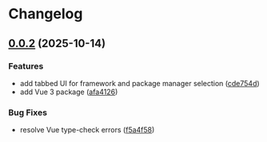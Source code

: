 # Changelog

## [0.0.2](https://github.com/imaimai17468/digital-agency-icons/compare/@imaimai17468/digital-agency-icons-vue-v0.0.1...@imaimai17468/digital-agency-icons-vue-v0.0.2) (2025-10-14)


### Features

* add tabbed UI for framework and package manager selection ([cde754d](https://github.com/imaimai17468/digital-agency-icons/commit/cde754d83578fa715a060024b09e2564a82e8419))
* add Vue 3 package ([afa4126](https://github.com/imaimai17468/digital-agency-icons/commit/afa412640faf1a248b4458589d1cb84309053ca3))


### Bug Fixes

* resolve Vue type-check errors ([f5a4f58](https://github.com/imaimai17468/digital-agency-icons/commit/f5a4f58af323acc641a2ef98a20d8918505e0774))
